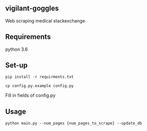 vigilant-goggles
------------------
Web scraping medical stackexchange

## Requirements
python 3.6

## Set-up 
`pip install -r requirments.txt`

`cp config.py.example config.py`

Fill in fields of config.py 

## Usage

`python main.py --num_pages {num_pages_to_scrape} --update_db`
#

